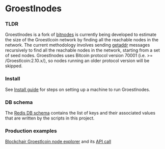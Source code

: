 # Groestlnodes


### TLDR
Groestlnodes is a fork of [bitnodes](https://github.com/ayeowch/bitnodes) is currently being developed to estimate the size of the Groestlcoin network by finding all the reachable nodes in the network. The current methodology involves sending [getaddr](https://en.bitcoin.it/wiki/Protocol_specification#getaddr) messages recursively to find all the reachable nodes in the network, starting from a set of seed nodes. Groestlnodes uses Bitcoin protocol version 70001 (i.e. >= /Groestlcoin:2.10.x/), so nodes running an older protocol version will be skipped.

### Install
See [Install guide](https://github.com/Groestlcoin/groestlnodes/wiki/Install) for steps on setting up a machine to run Groestlnodes.

### DB schema
The [Redis DB schema](https://github.com/Groestlcoin/groestlnodes/wiki/Redis-DB-schema) contains the list of keys and their associated values that are written by the scripts in this project.

### Production examples
[Blockchair Groestlcoin node explorer](https://blockchair.com/groestlcoin/nodes) and its [API call](https://api.blockchair.com/groestlcoin/nodes)
